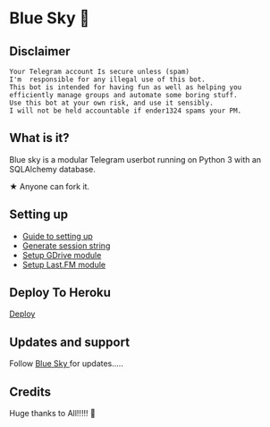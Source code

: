 # Blue Sky 🧊

## Disclaimer

```
Your Telegram account Is secure unless (spam)
I'm  responsible for any illegal use of this bot.
This bot is intended for having fun as well as helping you
efficiently manage groups and automate some boring stuff.
Use this bot at your own risk, and use it sensibly.
I will not be held accountable if ender1324 spams your PM.
```

## What is it?

Blue sky is a modular Telegram userbot running on Python 3 with an SQLAlchemy database.

★ Anyone can fork it.

## Setting up

- [Guide to setting up](https://t.me/blueskyUserBot)
- [Generate session string](http://sessiongen.kenhv.repl.run)
- [Setup GDrive module](https://telegra.ph/How-To-Setup-Google-Drive-04-03)
- [Setup Last.FM module](https://telegra.ph/How-to-set-up-LastFM-module-for-Paperplane-userbot-11-02)

## Deploy To Heroku
 [Deploy](https://heroku.com/deploy?template=https://github.com/KenHV/KensurBot/tree/master)

## Updates and support

Follow [Blue Sky ](https://t.me/blueskyUserbot) for updates..... 

## Credits

Huge thanks to All!!!!! 🥢
